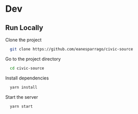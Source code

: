 # Dev

## Run Locally

Clone the project

```bash
  git clone https://github.com/eanesparrago/civic-source
```

Go to the project directory

```bash
  cd civic-source
```

Install dependencies

```bash
  yarn install
```

Start the server

```bash
  yarn start
```
